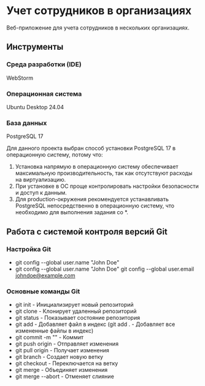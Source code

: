 # Учет сотрудников в организациях

Веб-приложение для учета сотрудников в нескольких организациях.

## Инструменты

### Среда разработки (IDE)
WebStorm

### Операционная система
Ubuntu Desktop 24.04 

### База данных
PostgreSQL 17

Для данного проекта выбран способ установки PostgreSQL 17 в операционную систему, потому что:

1. Установка напрямую в операционную систему обеспечивает максимальную производительность, так как отсутствуют расходы на виртуализацию.
2. При установке в ОС проще контролировать настройки безопасности и доступ к данным.
3. Для production-окружения рекомендуется устанавливать PostgreSQL непосредственно в операционную систему, что необходимо для выполнения задания со *.


## Работа с системой контроля версий Git

### Настройка Git

- git config --global user.name "John Doe"
- git config --global user.name "John Doe" git config --global user.email johndoe@example.com

### Основные команды Git

- git init - Инициализирует новый репозиторий
- git clone - Клонирует удаленный репозиторий
- git status - Показывает состояние репозитория
- git add <file> - Добавляет файл в индекс (git add . - Добавляет все измененные файлы в индекс)
- git commit -m "" - Коммит
- git push origin <branch> - Отправляет изменения
- git pull origin <branch> - Получает изменения
- git branch <name> - Создает новую ветку
- git checkout <branch> - Переключается на ветку
- git merge <branch> - Объединяет изменения
- git merge --abort - Отменяет слияние


